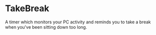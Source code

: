 TakeBreak
=========

A timer which monitors your PC activity and reminds you to take a break when you've been sitting down too long.
